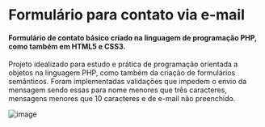 <h1>Formulário para contato via e-mail</h1>
<h4>Formulário de contato básico criado na linguagem de programação PHP, como também em HTML5 e CSS3. </h4>
<p>Projeto idealizado para estudo e prática de programação orientada a objetos na linguagem PHP, como também da criação de formulários semânticos. 
Foram implementadas validações que impedem o envio da mensagem sendo essas para nome menores que três caracteres, mensagens menores que 10 caracteres 
e de e-mail não preenchido.</p>

![image](https://user-images.githubusercontent.com/82713477/184676798-9a5f1ca3-72fa-48ee-bd24-3ce1effc1421.png)
